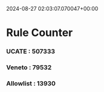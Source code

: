 2024-08-27 02:03:07.070047+00:00
# Rule Counter 
 ### UCATE : 507333

 ### Veneto : 79532

 ### Allowlist : 13930